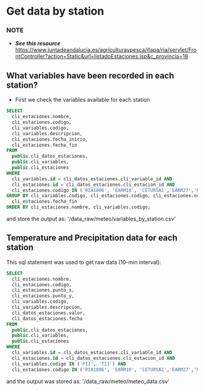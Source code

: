 # Get data by station

### NOTE 

* ***See this resource*** https://www.juntadeandalucia.es/agriculturaypesca/ifapa/ria/servlet/FrontController?action=Static&url=listadoEstaciones.jsp&c_provincia=18 

## What variables have been recorded in each station? 
* First we check the variables available for each station 

```sql 
SELECT 
  cli_estaciones.nombre, 
  cli_estaciones.codigo, 
  cli_variables.codigo, 
  cli_variables.descripcion, 
  cli_estaciones.fecha_inicio,
  cli_estaciones.fecha_fin
FROM 
  public.cli_datos_estaciones, 
  public.cli_variables, 
  public.cli_estaciones
WHERE 
  cli_variables.id = cli_datos_estaciones.cli_variable_id AND
  cli_estaciones.id = cli_datos_estaciones.cli_estacion_id AND
  cli_estaciones.codigo IN ('RIA1806', 'EARM10', 'CETURSA1','EARM27','RIA1807') 
GROUP BY cli_variables.codigo, cli_estaciones.codigo, cli_estaciones.nombre, cli_variables.descripcion, cli_estaciones.fecha_inicio,
  cli_estaciones.fecha_fin
ORDER BY cli_estaciones.nombre, cli_variables.codigo; 
```

and store the output as: '/data_raw/meteo/variables_by_station.csv' 

## Temperature and Precipitation data for each station 

This sql statement was used to get raw data (10-min interval): 

```sql
SELECT 
  cli_estaciones.nombre, 
  cli_estaciones.codigo, 
  cli_estaciones.punto_x, 
  cli_estaciones.punto_y, 
  cli_variables.codigo, 
  cli_variables.descripcion, 
  cli_datos_estaciones.valor, 
  cli_datos_estaciones.fecha
FROM 
  public.cli_datos_estaciones, 
  public.cli_variables, 
  public.cli_estaciones
WHERE 
  cli_variables.id = cli_datos_estaciones.cli_variable_id AND
  cli_estaciones.id = cli_datos_estaciones.cli_estacion_id AND 
  cli_variables.codigo IN ('PI1', 'TI1') AND 
  cli_estaciones.codigo IN ('RIA1806', 'EARM10', 'CETURSA1','EARM27','RIA1807');
```

and the output was stored as: '/data_raw/meteo/meteo_data.csv'
